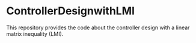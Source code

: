 # ControllerDesignwithLMI
This repository provides the code about the controller design with a linear matrix inequality (LMI).
